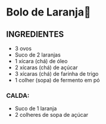 # **Bolo de Laranja**:ice_cream:



## INGREDIENTES

- 3 ovos
- Suco de 2 laranjas
- 1 xícara (chá) de óleo
- 2 xícaras (chá) de açúcar
- 3 xícaras (chá) de farinha de trigo
- 1 colher (sopa) de fermento em pó

### CALDA:

- Suco de 1 laranja
- 2 colheres de sopa de açúcar